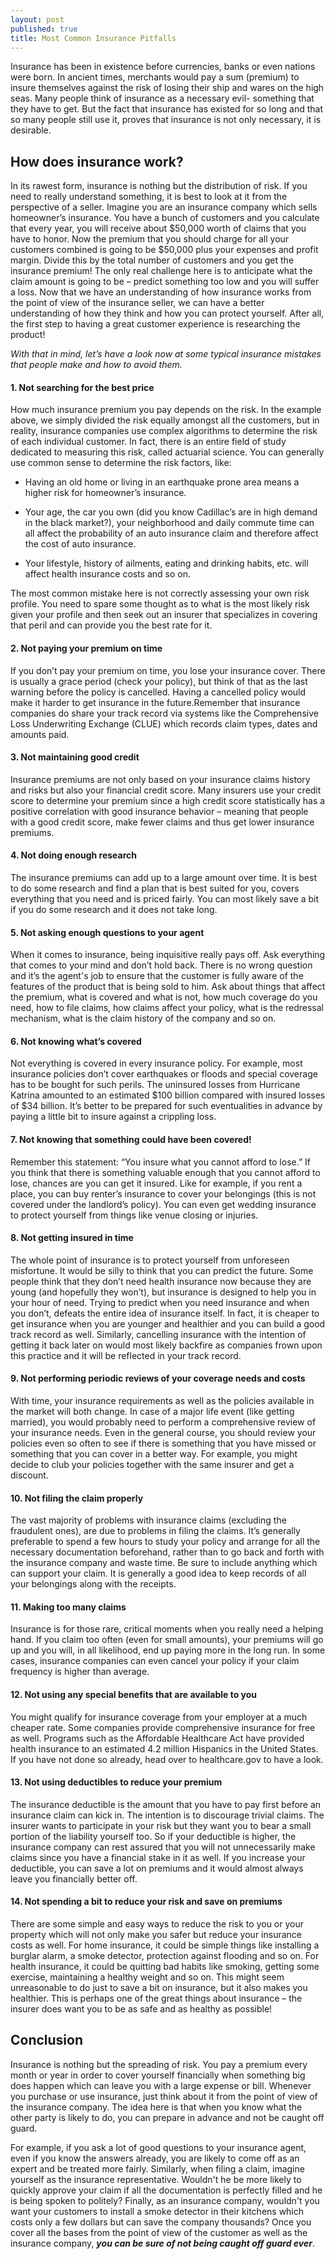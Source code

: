 ```yaml
---
layout: post
published: true
title: Most Common Insurance Pitfalls
---
```


Insurance has been in existence before currencies, banks or even nations were born. In ancient times, merchants would pay a sum (premium) to insure themselves against the risk of losing their ship and wares on the high seas. Many people think of insurance as a necessary evil- something that they have to get. But the fact that insurance has existed for so long and that so many people still use it, proves that insurance is not only necessary, it is desirable.

## How does insurance work?

In its rawest form, insurance is nothing but the distribution of risk. If you need to really understand something, it is best to look at it from the perspective of a seller. Imagine you are an insurance company which sells homeowner’s insurance. You have a bunch of customers and you calculate that every year, you will receive about $50,000 worth of claims that you have to honor. Now the premium that you should charge for all your customers combined is going to be $50,000 plus your expenses and profit margin. Divide this by the total number of customers and you get the insurance premium! The only real challenge here is to anticipate what the claim amount is going to be – predict something too low and you will suffer a loss.
Now that we have an understanding of how insurance works from the point of view of the insurance seller, we can have a better understanding of how they think and how you can protect yourself. After all, the first step to having a great customer experience is researching the product!

_With that in mind, let’s have a look now at some typical insurance mistakes that people make and how to avoid them._

#### 1. Not searching for the best price

How much insurance premium you pay depends on the risk. In the example above, we simply divided the risk equally amongst all the customers, but in reality, insurance companies use complex algorithms to determine the risk of each individual customer. In fact, there is an entire field of study dedicated to measuring this risk, called actuarial science. You can generally use common sense to determine the risk factors, like:

* Having an old home or living in an earthquake prone area means a higher risk for homeowner’s insurance.

* Your age, the car you own (did you know Cadillac’s are in high demand in the black market?), your neighborhood and daily commute time can all affect the probability of an auto insurance claim and therefore affect the cost of auto insurance.

* Your lifestyle, history of ailments, eating and drinking habits, etc. will affect health insurance costs and so on.

The most common mistake here is not correctly assessing your own risk profile. You need to spare some thought as to what is the most likely risk given your profile and then seek out an insurer that specializes in covering that peril and can provide you the best rate for it.

#### 2. Not paying your premium on time

If you don’t pay your premium on time, you lose your insurance cover. There is usually a grace period (check your policy), but think of that as the last warning before the policy is cancelled. Having a cancelled policy would make it harder to get insurance in the future.Remember that insurance companies do share your track record via systems like the Comprehensive Loss Underwriting Exchange (CLUE) which records claim types, dates and amounts paid. 

#### 3. Not maintaining good credit

Insurance premiums are not only based on your insurance claims history and risks but also your financial credit score. Many insurers use your credit score to determine your premium since a high credit score statistically has a positive correlation with good insurance behavior – meaning that people with a good credit score, make fewer claims and thus get lower insurance premiums.

#### 4. Not doing enough research

The insurance premiums can add up to a large amount over time. It is best to do some research and find a plan that is best suited for you, covers everything that you need and is priced fairly. You can most likely save a bit if you do some research and it does not take long.

#### 5. Not asking enough questions to your agent

When it comes to insurance, being inquisitive really pays off. Ask everything that comes to your mind and don’t hold back. There is no wrong question and it’s the agent's job to ensure that the customer is fully aware of the features of the product that is being sold to him. Ask about things that affect the premium, what is covered and what is not, how much coverage do you need, how to file claims, how claims affect your policy, what is the redressal mechanism, what is the claim history of the company and so on.

#### 6. Not knowing what’s covered

Not everything is covered in every insurance policy. For example, most insurance policies don’t cover earthquakes or floods and special coverage has to be bought for such perils. The uninsured losses from Hurricane Katrina amounted to an estimated $100 billion compared with insured losses of $34 billion. It’s better to be prepared for such eventualities in advance by paying a little bit to insure against a crippling loss.

#### 7. Not knowing that something could have been covered!

Remember this statement: “You insure what you cannot afford to lose.” If you think that there is something valuable enough that you cannot afford to lose, chances are you can get it insured. Like for example, if you rent a place, you can buy renter’s insurance to cover your belongings (this is not covered under the landlord’s policy). You can even get wedding insurance to protect yourself from things like venue closing or injuries. 

#### 8. Not getting insured in time

The whole point of insurance is to protect yourself from unforeseen misfortune. It would be silly to think that you can predict the future. Some people think that they don’t need health insurance now because they are young (and hopefully they won’t), but insurance is designed to help you in your hour of need. Trying to predict when you need insurance and when you don’t, defeats the entire idea of insurance itself. In fact, it is cheaper to get insurance when you are younger and healthier and you can build a good track record as well. Similarly, cancelling insurance with the intention of getting it back later on would most likely backfire as companies frown upon this practice and it will be reflected in your track record.

#### 9. Not performing periodic reviews of your coverage needs and costs

With time, your insurance requirements as well as the policies available in the market will both change. In case of a major life event (like getting married), you would probably need to perform a comprehensive review of your insurance needs. Even in the general course, you should review your policies even so often to see if there is something that you have missed or something that you can cover in a better way. For example, you might decide to club your policies together with the same insurer and get a discount.

#### 10. Not filing the claim properly

The vast majority of problems with insurance claims (excluding the fraudulent ones), are due to problems in filing the claims. It’s generally preferable to spend a few hours to study your policy and arrange for all the necessary documentation beforehand, rather than to go back and forth with the insurance company and waste time. Be sure to include anything which can support your claim. It is generally a good idea to keep records of all your belongings along with the receipts.

#### 11. Making too many claims

Insurance is for those rare, critical moments when you really need a helping hand. If you claim too often (even for small amounts), your premiums will go up and you will, in all likelihood, end up paying more in the long run. In some cases, insurance companies can even cancel your policy if your claim frequency is higher than average.

#### 12. Not using any special benefits that are available to you

You might qualify for insurance coverage from your employer at a much cheaper rate. Some companies provide comprehensive insurance for free as well. Programs such as the Affordable Healthcare Act have provided health insurance to an estimated 4.2 million Hispanics in the United States. If you have not done so already, head over to healthcare.gov to have a look. 

#### 13. Not using deductibles to reduce your premium

The insurance deductible is the amount that you have to pay first before an insurance claim can kick in. The intention is to discourage trivial claims. The insurer wants to participate in your risk but they want you to bear a small portion of the liability yourself too. So if your deductible is higher, the insurance company can rest assured that you will not unnecessarily make claims since you have a financial stake in it as well. If you increase your deductible, you can save a lot on premiums and it would almost always leave you financially better off.

#### 14. Not spending a bit to reduce your risk and save on premiums

There are some simple and easy ways to reduce the risk to you or your property which will not only make you safer but reduce your insurance costs as well. For home insurance, it could be simple things like installing a burglar alarm, a smoke detector, protection against flooding and so on. For health insurance, it could be quitting bad habits like smoking, getting some exercise, maintaining a healthy weight and so on. This might seem unreasonable to do just to save a bit on insurance, but it also makes you healthier. This is perhaps one of the great things about insurance – the insurer does want you to be as safe and as healthy as possible!

## Conclusion
Insurance is nothing but the spreading of risk. You pay a premium every month or year in order to cover yourself financially when something big does happen which can leave you with a large expense or bill. Whenever you purchase or use insurance, just think about it from the point of view of the insurance company. The idea here is that when you know what the other party is likely to do, you can prepare in advance and not be caught off guard. 

For example, if you ask a lot of good questions to your insurance agent, even if you know the answers already, you are likely to come off as an expert and be treated more fairly. Similarly, when filing a claim, imagine yourself as the insurance representative. Wouldn't he be more likely to quickly approve your claim if all the documentation is perfectly filled and he is being spoken to politely? Finally, as an insurance company, wouldn't you want your customers to install a smoke detector in their kitchens which costs only a few dollars but can save the company thousands? Once you cover all the bases from the point of view of the customer as well as the insurance company, _**you can be sure of not being caught off guard ever**_.
